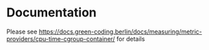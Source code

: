 # Documentation

Please see https://docs.green-coding.berlin/docs/measuring/metric-providers/cpu-time-cgroup-container/ for details